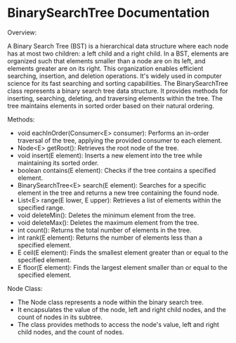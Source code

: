 # BinarySearchTree Documentation

Overview:

A Binary Search Tree (BST) is a hierarchical data structure where each node has at most two children: a left child and a right child. In a BST, elements are organized such that elements smaller than a node are on its left, and elements greater are on its right. This organization enables efficient searching, insertion, and deletion operations. It's widely used in computer science for its fast searching and sorting capabilities. The BinarySearchTree class represents a binary search tree data structure. It provides methods for inserting, searching, deleting, and traversing elements within the tree. The tree maintains elements in sorted order based on their natural ordering.

Methods:

* void eachInOrder(Consumer&lt;E&gt; consumer): Performs an in-order traversal of the tree, applying the provided consumer to each element.
* Node&lt;E&gt; getRoot(): Retrieves the root node of the tree.
* void insert(E element): Inserts a new element into the tree while maintaining its sorted order.
* boolean contains(E element): Checks if the tree contains a specified element.
* BinarySearchTree&lt;E&gt; search(E element): Searches for a specific element in the tree and returns a new tree containing the found node.
* List&lt;E&gt; range(E lower, E upper): Retrieves a list of elements within the specified range.
* void deleteMin(): Deletes the minimum element from the tree.
* void deleteMax(): Deletes the maximum element from the tree.
* int count(): Returns the total number of elements in the tree.
* int rank(E element): Returns the number of elements less than a specified element.
* E ceil(E element): Finds the smallest element greater than or equal to the specified element.
* E floor(E element): Finds the largest element smaller than or equal to the specified element.

Node Class:
* The Node class represents a node within the binary search tree.
* It encapsulates the value of the node, left and right child nodes, and the count of nodes in its subtree.
* The class provides methods to access the node's value, left and right child nodes, and the count of nodes.
